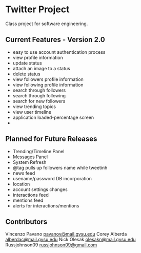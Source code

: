 Twitter Project
=============

Class project for software engineering.

Current Features - Version 2.0
----------------
* easy to use account authentication process
* view profile information
* update status
* attach an image to a status
* delete status
* view followers profile information
* view following profile information
* search through followers
* search through following
* search for new followers
* view trending topics
* view user timeline
* application loaded-percentage screen
* 

Planned for Future Releases
---------------------
* Trending/Timeline Panel
* Messages Panel
* System Refresh
* @tag pulls up followers name while tweetinh
* news feed
* usename/password DB incorporation
* location
* account settings changes
* interactions feed
* mentions feed
* alerts for interactions/mentions


Contributors
------------------
Vincenzo Pavano <pavanov@mail.gvsu.edu>
Corey Alberda <alberdac@mail.gvsu.edu>
Nick Olesak <olesakn@mail.gvsu.edu>
Russjohnson09 <russjohnson09@gmail.com>
